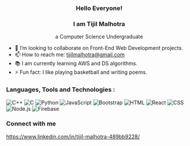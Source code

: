 <link rel="stylesheet" href="https://cdnjs.cloudflare.com/ajax/libs/font-awesome/5.15.3/css/all.min.css" integrity="sha384-PaXOtR1YxJau8eS0kjN7j9oPaZG1fDglhKqkKT4dd9dR1a/2SMnvxF6JfSc0ltK6" crossorigin="anonymous" />

<div style="text-align:center;">

### Hello Everyone!
### I am Tijil Malhotra
a Computer Science Undergraduate

</div>

- 👯 I’m looking to collaborate on Front-End Web Development projects.
- 📫 How to reach me: tijilmalhotra@gmail.com
- 📚 I am currently learning AWS and DS algorithms.
- ⚡ Fun fact: I like playing basketball and writing poems.

### Languages, Tools and Technologies : 
![C++](https://img.shields.io/badge/-C++-00599C?style=flat&logo=c%2B%2B&logoColor=white) ![C](https://img.shields.io/badge/-C-00599C?style=flat&logo=c&logoColor=white) ![Python](https://img.shields.io/badge/-Python-3776AB?style=flat&logo=python&logoColor=white) ![JavaScript](https://img.shields.io/badge/-JavaScript-F7DF1E?style=flat&logo=javascript&logoColor=black) ![Bootstrap](https://img.shields.io/badge/-Bootstrap-563D7C?style=flat&logo=bootstrap&logoColor=white) ![HTML](https://img.shields.io/badge/-HTML-E34F26?style=flat&logo=html5&logoColor=white) ![React](https://img.shields.io/badge/-React-61DAFB?style=flat&logo=react&logoColor=black) ![CSS](https://img.shields.io/badge/-CSS-1572B6?style=flat&logo=css3&logoColor=white) ![Node.js](https://img.shields.io/badge/-Node.js-339933?style=flat&logo=node.js&logoColor=white) ![Firebase](https://img.shields.io/badge/-Firebase-FFCA28?style=flat&logo=firebase&logoColor=black)


### Connect with me
https://www.linkedin.com/in/tijil-malhotra-489bb9228/
